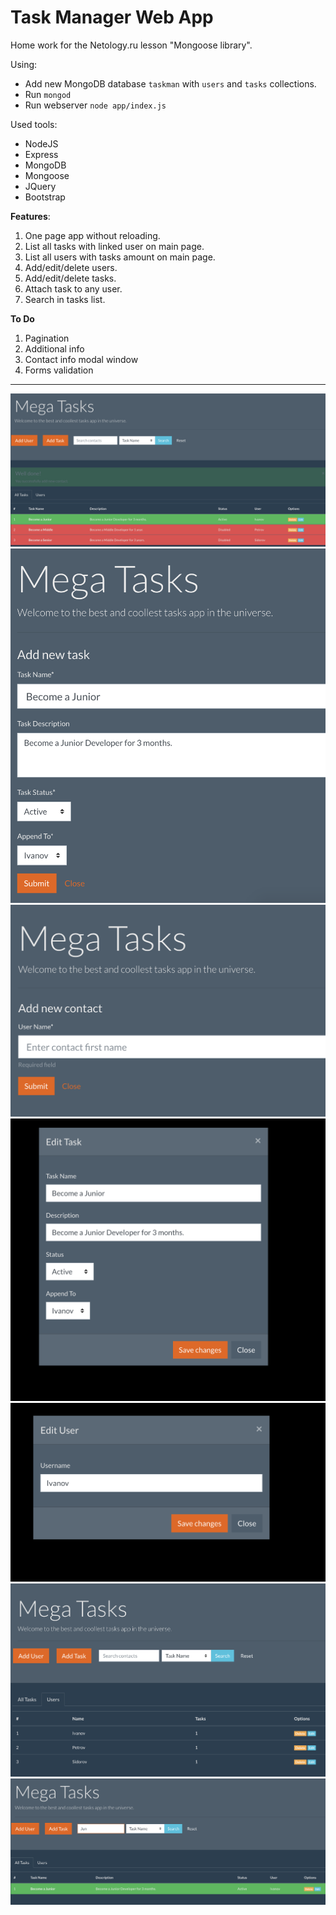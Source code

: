 # Task Manager Web App

Home work for the Netology.ru lesson "Mongoose library".

Using:
+ Add new MongoDB database `taskman` with `users` and `tasks` collections.
+ Run `mongod`
+ Run webserver `node app/index.js`

Used tools:
+ NodeJS
+ Express
+ MongoDB
+ Mongoose
+ JQuery
+ Bootstrap

__Features__:
1. One page app without reloading.
2. List all tasks with linked user on main page.
2. List all users with tasks amount on main page.
3. Add/edit/delete users.
3. Add/edit/delete tasks.
4. Attach task to any user.
6. Search in tasks list.

__To Do__
1. Pagination
2. Additional info
3. Contact info modal window
4. Forms validation

***

![App main page with tasks list](pic/main-page.png "App main page with tasks list")
![Add new task](pic/add-new-task.png "Add new task")
![Add new user](pic/add-new-user.png "Add new user")
![Edit task modal window](pic/edit-task.png "Edit task")
![Edit user modal window](pic/edit-user.png "Edit user")
![Users list](pic/users-list.png "Users list")
![Tasks search](pic/search-tasks.png "Tasks search")
